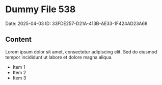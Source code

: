 # Dummy File 538

Date: 2025-04-03
ID: 33FDE257-D21A-413B-AE33-1F424AD23A68

## Content

Lorem ipsum dolor sit amet, consectetur adipiscing elit.
Sed do eiusmod tempor incididunt ut labore et dolore magna aliqua.

* Item 1
* Item 2
* Item 3
